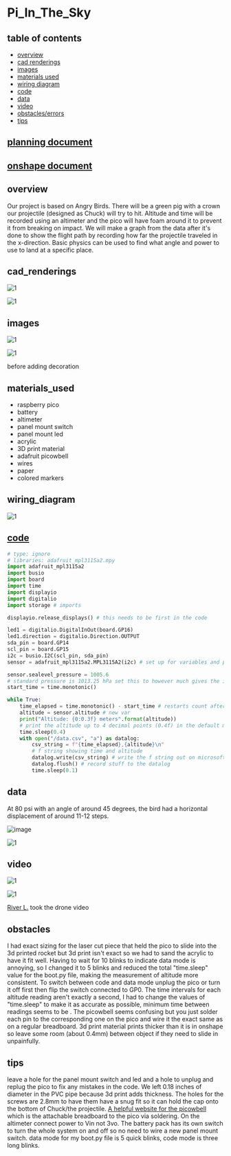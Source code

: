 # Pi_In_The_Sky

## table of contents

* [overview](#overview)
* [cad renderings](#cad_renderings)
* [images](#images)
* [materials used](#materials_used)
* [wiring diagram](#wiring_diagram)
* [code](#code)
* [data](#data)
* [video](#video)
* [obstacles/errors](#obstacles)
* [tips](#tips)

## [planning document](https://docs.google.com/document/d/1hiuoh_CVGpjotOG-Ltabho9DP55JUnkYqFjeEnz9gQs/edit?usp=sharing)

## [onshape document](https://cvilleschools.onshape.com/documents/b313d57e8a07c5155702993d/w/2811ce274d49858bedab9adb/e/824d5d8ea7da9445accad4a9?renderMode=0&uiState=659ee2e4b4bc340ccd11b5aa)

## overview

Our project is based on Angry Birds. There will be a green pig with a crown our projectile (designed as Chuck) will try to hit. Altitude and time will be recorded using an altimeter and the pico will have foam around it to prevent it from breaking on impact. We will make a graph from the data after it's done to show the flight path by recording how far the projectile traveled in the x-direction. Basic physics can be used to find what angle and power to use to land at a specific place.

## cad_renderings

![1](https://github.com/Cooper-Moreland/Pi_In_The_Sky/blob/main/Screenshot%202024-02-22%20131844.png?raw=true)

![1](https://github.com/Cooper-Moreland/Pi_In_The_Sky/blob/main/Screenshot%202024-02-22%20131906.png?raw=true)

## images

![1](https://github.com/Cooper-Moreland/Pi_In_The_Sky/blob/main/IMG_2603.jpg?raw=true)

![1](https://github.com/Cooper-Moreland/Pi_In_The_Sky/blob/main/IMG_2604.jpg?raw=true)

before adding decoration

## materials_used

* raspberry pico
* battery
* altimeter
* panel mount switch
* panel mount led
* acrylic
* 3D print material
* adafruit picowbell
* wires
* paper
* colored markers

## wiring_diagram

![1](https://github.com/Cooper-Moreland/Pi_In_The_Sky/blob/main/pisky_wiring.png?raw=true)

## [code](https://github.com/Cooper-Moreland/Pi_In_The_Sky/blob/main/pi%20in%20the%20sky/pi%20in%20the%20sky.py)

```python
# type: ignore
# libraries: adafruit_mpl3115a2.mpy
import adafruit_mpl3115a2
import busio
import board
import time
import displayio 
import digitalio
import storage # imports

displayio.release_displays() # this needs to be first in the code

led1 = digitalio.DigitalInOut(board.GP16)
led1.direction = digitalio.Direction.OUTPUT
sda_pin = board.GP14
scl_pin = board.GP15
i2c = busio.I2C(scl_pin, sda_pin) 
sensor = adafruit_mpl3115a2.MPL3115A2(i2c) # set up for variables and pin locations

sensor.sealevel_pressure = 1005.6
# standard pressure is 1013.25 hPa set this to however much gives the initial point 0 height
start_time = time.monotonic()

while True: 
    time_elapsed = time.monotonic() - start_time # restarts count after rerunning the code
    altitude = sensor.altitude # new var
    print("Altitude: {0:0.3f} meters".format(altitude)) 
    # print the altitude up to 4 decimal points (0.4f) in the default meters (format(altitude))
    time.sleep(0.4)
    with open("/data.csv", "a") as datalog:
        csv_string = f"{time_elapsed},{altitude}\n"
        # f string showing time and altitude
        datalog.write(csv_string) # write the f string out on microsoft excel sheet
        datalog.flush() # record stuff to the datalog
        time.sleep(0.1)

```

## data

At 80 psi with an angle of around 45 degrees, the bird had a horizontal displacement of around 11-12 steps.

![image](https://github.com/Cooper-Moreland/Pi_In_The_Sky/assets/71406906/fefe4328-a9b5-4556-852d-5f44a4295d63)


![1](https://github.com/Cooper-Moreland/Pi_In_The_Sky/blob/main/altitude%20(meters)%20vs.%20time%20(seconds).png?raw=true)

## video

![1](https://github.com/Cooper-Moreland/Pi_In_The_Sky/blob/main/IMG_26891-ezgif.com-optimize.gif?raw=true)

![1](https://github.com/Cooper-Moreland/Pi_In_The_Sky/blob/main/DJI_0638-ezgif.com-video-to-gif-converter.gif?raw=true)

[River L.](https://rivques.dev/) took the drone video

## obstacles

I had exact sizing for the laser cut piece that held the pico to slide into the 3d printed rocket but 3d print isn't exact so we had to sand the acrylic to have it fit well. Having to wait for 10 blinks to indicate data mode is annoying, so I changed it to 5 blinks and reduced the total "time.sleep" value for the boot.py file, making the measurement of altitude more consistent. To switch between code and data mode unplug the pico or turn it off first then flip the switch connected to GP0. The time intervals for each altitude reading aren't exactly a second, I had to change the values of "time.sleep" to make it as accurate as possible, minimum time between readings seems to be . The picowbell seems confusing  but you just solder each pin to the corresponding one on the pico and wire it the exact same as on a regular breadboard. 3d print material prints thicker than it is in onshape so leave some room (about 0.4mm) between object if they need to slide in unpainfully.


## tips

leave a hole for the panel mount switch and led and a hole to unplug and replug the pico to fix any mistakes in the code. We left 0.18 inches of diameter in the PVC pipe because 3d print adds thickness. The holes for the screws are 2.8mm to have them have a snug fit so it can hold the cap onto the bottom of Chuck/the projectile. [A helpful website for the picowbell](https://learn.adafruit.com/picowbell-proto?view=all) which is the attachable breadboard to the pico via soldering. On the altimeter connect power to Vin not 3vo. The battery pack has its own switch to turn the whole system on and off so no need to wire a new panel mount switch. data mode for my boot.py file is 5 quick blinks, code mode is three long blinks.
